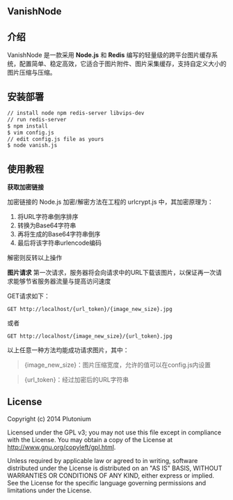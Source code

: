 VanishNode
----------
## 介绍
VanishNode 是一款采用 **Node.js** 和 **Redis** 编写的轻量级的跨平台图片缓存系统，配置简单、稳定高效，它适合于图片附件、图片采集缓存，支持自定义大小的图片压缩与压缩。

## 安装部署 ##

```bash
// install node npm redis-server libvips-dev
// run redis-server
$ npm install
$ vim config.js
// edit config.js file as yours
$ node vanish.js
```

## 使用教程

**获取加密链接**

加密链接的 Node.js 加密/解密方法在工程的 urlcrypt.js 中，其加密原理为：

 1. 将URL字符串倒序排序
 2. 转换为Base64字符串
 3. 再将生成的Base64字符串倒序
 4. 最后将该字符串urlencode编码

解密则反转以上操作

**图片请求**
第一次请求，服务器将会向请求中的URL下载该图片，以保证再一次请求能够节省服务器流量与提高访问速度

GET请求如下：

    GET http://localhost/{url_token}/{image_new_size}.jpg
或者

    GET http://localhost/{image_new_size}/{url_token}.jpg
以上任意一种方法均能成功请求图片，其中：

> {image_new_size}：图片压缩宽度，允许的值可以在config.js内设置

> {url_token}：经过加密后的URL字符串

## License

Copyright (c) 2014 Plutonium

Licensed under the GPL v3; you may not use this file except in compliance with the License. You may obtain a copy of the License at http://www.gnu.org/copyleft/gpl.html.

Unless required by applicable law or agreed to in writing, software distributed under the License is distributed on an "AS IS" BASIS, WITHOUT WARRANTIES OR CONDITIONS OF ANY KIND, either express or implied. See the License for the specific language governing permissions and limitations under the License.